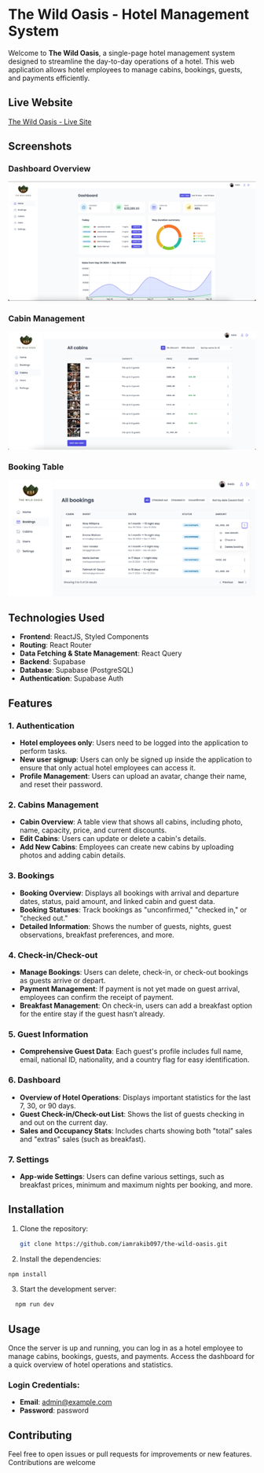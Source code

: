 # The Wild Oasis - Hotel Management System

Welcome to **The Wild Oasis**, a single-page hotel management system designed to streamline the day-to-day operations of a hotel. This web application allows hotel employees to manage cabins, bookings, guests, and payments efficiently.
## Live Website

[The Wild Oasis - Live Site](https://the-wild-oasiss-admin.netlify.app/)

## Screenshots

### Dashboard Overview
![Dashboard](./Screenshot/Dashboard.png)

### Cabin Management
![Cabin Management](./Screenshot/Cabins.png)

### Booking Table
![Booking Table](./Screenshot/Bookings.png)

## Technologies Used

- **Frontend**: ReactJS, Styled Components
- **Routing**: React Router
- **Data Fetching & State Management**: React Query
- **Backend**: Supabase
- **Database**: Supabase (PostgreSQL)
- **Authentication**: Supabase Auth

## Features

### 1. Authentication
- **Hotel employees only**: Users need to be logged into the application to perform tasks.
- **New user signup**: Users can only be signed up inside the application to ensure that only actual hotel employees can access it.
- **Profile Management**: Users can upload an avatar, change their name, and reset their password.

### 2. Cabins Management
- **Cabin Overview**: A table view that shows all cabins, including photo, name, capacity, price, and current discounts.
- **Edit Cabins**: Users can update or delete a cabin's details.
- **Add New Cabins**: Employees can create new cabins by uploading photos and adding cabin details.

### 3. Bookings
- **Booking Overview**: Displays all bookings with arrival and departure dates, status, paid amount, and linked cabin and guest data.
- **Booking Statuses**: Track bookings as "unconfirmed," "checked in," or "checked out."
- **Detailed Information**: Shows the number of guests, nights, guest observations, breakfast preferences, and more.

### 4. Check-in/Check-out
- **Manage Bookings**: Users can delete, check-in, or check-out bookings as guests arrive or depart.
- **Payment Management**: If payment is not yet made on guest arrival, employees can confirm the receipt of payment.
- **Breakfast Management**: On check-in, users can add a breakfast option for the entire stay if the guest hasn’t already.

### 5. Guest Information
- **Comprehensive Guest Data**: Each guest's profile includes full name, email, national ID, nationality, and a country flag for easy identification.

### 6. Dashboard
- **Overview of Hotel Operations**: Displays important statistics for the last 7, 30, or 90 days.
- **Guest Check-in/Check-out List**: Shows the list of guests checking in and out on the current day.
- **Sales and Occupancy Stats**: Includes charts showing both "total" sales and "extras" sales (such as breakfast).

### 7. Settings
- **App-wide Settings**: Users can define various settings, such as breakfast prices, minimum and maximum nights per booking, and more.

## Installation

1. Clone the repository:
   ```bash
   git clone https://github.com/iamrakib097/the-wild-oasis.git
   ```
2. Install the dependencies:
  ```bash
  npm install
   ```
3. Start the development server:
```bash
  npm run dev
   ```
## Usage
Once the server is up and running, you can log in as a hotel employee to manage cabins, bookings, guests, and payments. Access the dashboard for a quick overview of hotel operations and statistics.
### Login Credentials:
- **Email**: admin@example.com
- **Password**: password

## Contributing
Feel free to open issues or pull requests for improvements or new features. Contributions are welcome
